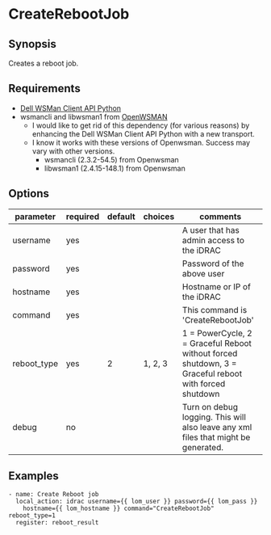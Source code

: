 # CreateRebootJob

## Synopsis

Creates a reboot job.

## Requirements

* [Dell WSMan Client API Python](https://github.com/hbeatty/dell-wsman-client-api-python)
* wsmancli and libwsman1 from [OpenWSMAN](https://openwsman.github.io/)
  * I would like to get rid of this dependency (for various reasons) by enhancing the Dell WSMan Client API Python with a new transport.
  * I know it works with these versions of Openwsman. Success may vary with other versions.
    * wsmancli (2.3.2-54.5) from Openwsman
    * libwsman1 (2.4.15-148.1) from Openwsman

## Options

| parameter   | required | default | choices   | comments                                  |
| ---------   | -------- | ------- | -------   | --------                                  |
| username    | yes      |         |           | A user that has admin access to the iDRAC |
| password    | yes      |         |           | Password of the above user                |
| hostname    | yes      |         |           | Hostname or IP of the iDRAC               |
| command     | yes      |         |           | This command is 'CreateRebootJob'         |
| reboot_type | yes      | 2       | 1, 2, 3   | 1 = PowerCycle, 2 = Graceful Reboot without forced shutdown, 3 = Graceful reboot with forced shutdown |
| debug       | no       |         |           | Turn on debug logging. This will also leave any xml files that might be generated. |

## Examples

```
- name: Create Reboot job
  local_action: idrac username={{ lom_user }} password={{ lom_pass }}
    hostname={{ lom_hostname }} command="CreateRebootJob" reboot_type=1
  register: reboot_result
```
